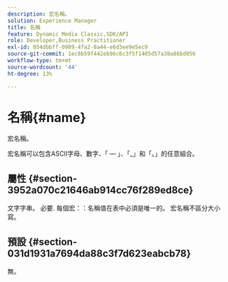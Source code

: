```yaml
---
description: 宏名稱。
solution: Experience Manager
title: 名稱
feature: Dynamic Media Classic,SDK/API
role: Developer,Business Practitioner
exl-id: 054dbbff-0989-4fa2-8a44-e6d3ee9e5ec9
source-git-commit: 1ec8b59f442eb96c6c3f5f1405d57a38a86bd056
workflow-type: tm+mt
source-wordcount: '44'
ht-degree: 13%

---
```


# 名稱{#name}

宏名稱。

宏名稱可以包含ASCII字母、數字、「 — 」、「_」和「。」的任意組合。

## 屬性 {#section-3952a070c21646ab914cc76f289ed8ce}

文字字串。 必要. 每個宏：：名稱值在表中必須是唯一的。 宏名稱不區分大小寫。

## 預設 {#section-031d1931a7694da88c3f7d623eabcb78}

無。
